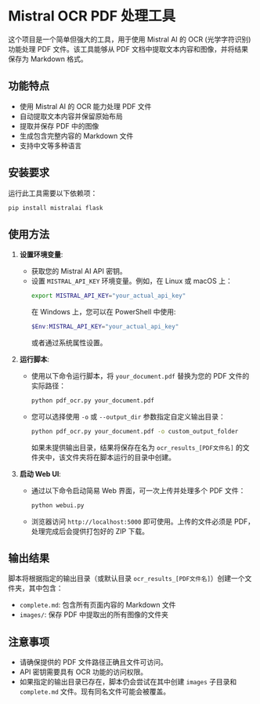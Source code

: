 # Mistral OCR PDF 处理工具

这个项目是一个简单但强大的工具，用于使用 Mistral AI 的 OCR (光学字符识别) 功能处理 PDF 文件。该工具能够从 PDF 文档中提取文本内容和图像，并将结果保存为 Markdown 格式。

## 功能特点

- 使用 Mistral AI 的 OCR 能力处理 PDF 文件
- 自动提取文本内容并保留原始布局
- 提取并保存 PDF 中的图像
- 生成包含完整内容的 Markdown 文件
- 支持中文等多种语言

## 安装要求

运行此工具需要以下依赖项：

```bash
pip install mistralai flask
```

## 使用方法

1.  **设置环境变量**:
    *   获取您的 Mistral AI API 密钥。
    *   设置 `MISTRAL_API_KEY` 环境变量。例如，在 Linux 或 macOS 上：
        ```bash
        export MISTRAL_API_KEY="your_actual_api_key"
        ```
        在 Windows 上，您可以在 PowerShell 中使用:
        ```powershell
        $Env:MISTRAL_API_KEY="your_actual_api_key"
        ```
        或者通过系统属性设置。

2.  **运行脚本**:
    *   使用以下命令运行脚本，将 `your_document.pdf` 替换为您的 PDF 文件的实际路径：
        ```bash
        python pdf_ocr.py your_document.pdf
        ```
    *   您可以选择使用 `-o` 或 `--output_dir` 参数指定自定义输出目录：
        ```bash
        python pdf_ocr.py your_document.pdf -o custom_output_folder
        ```
        如果未提供输出目录，结果将保存在名为 `ocr_results_[PDF文件名]` 的文件夹中，该文件夹将在脚本运行的目录中创建。

3.  **启动 Web UI**:
    * 通过以下命令启动简易 Web 界面，可一次上传并处理多个 PDF 文件：
        ```bash
        python webui.py
        ```
    * 浏览器访问 `http://localhost:5000` 即可使用。上传的文件必须是 PDF，处理完成后会提供打包好的 ZIP 下载。

## 输出结果

脚本将根据指定的输出目录（或默认目录 `ocr_results_[PDF文件名]`）创建一个文件夹，其中包含：

- `complete.md`: 包含所有页面内容的 Markdown 文件
- `images/`: 保存 PDF 中提取出的所有图像的文件夹


## 注意事项

- 请确保提供的 PDF 文件路径正确且文件可访问。
- API 密钥需要具有 OCR 功能的访问权限。
- 如果指定的输出目录已存在，脚本仍会尝试在其中创建 `images` 子目录和 `complete.md` 文件。现有同名文件可能会被覆盖。


